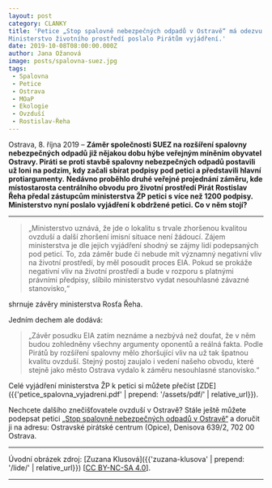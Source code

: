 ```yaml
---
layout: post
category: CLANKY
title: 'Petice „Stop spalovně nebezpečných odpadů v Ostravě“ má odezvu:
Ministerstvo životního prostředí poslalo Pirátům vyjádření.'
date: 2019-10-08T08:00:00.000Z
author: Jana Ožanová
image: posts/spalovna-suez.jpg
tags:
 - Spalovna
 - Petice
 - Ostrava
 - MOaP
 - Ekologie
 - Ovzduší
 - Rostislav-Řeha
---
```


Ostrava, 8. října 2019 – **Záměr společnosti SUEZ na rozšíření spalovny nebezpečných odpadů již nějakou dobu hýbe veřejným míněním obyvatel Ostravy. Piráti se proti stavbě spalovny nebezpečných odpadů postavili už loni na podzim, kdy začali sbírat podpisy pod petici a představili hlavní protiargumenty.**
**Nedávno proběhlo druhé veřejné projednání záměru, kde místostarosta centrálního obvodu pro životní prostředí Pirát Rostislav Řeha předal zástupcům ministerstva ŽP petici s více než 1200 podpisy. Ministerstvo nyní poslalo vyjádření k obdržené petici. Co v něm stojí?**

<hr />

> „Ministerstvo uznává, že jde o lokalitu s trvale zhoršenou kvalitou ovzduší a další zhoršení imisní situace není žádoucí. Zájem ministerstva je dle jejich vyjádření shodný se zájmy lidí podepsaných pod peticí. To, zda záměr bude či nebude mít významný negativní vliv na životní prostředí, by měl posoudit proces EIA. Pokud se prokáže negativní vliv na životní prostředí a bude v rozporu s platnými právními předpisy, slíbilo ministerstvo vydat nesouhlasné závazné stanovisko,“

shrnuje závěry ministerstva Rosťa Řeha.

Jedním dechem ale dodává:

>„Závěr posudku EIA zatím neznáme a nezbývá než doufat, že v něm budou zohledněny všechny argumenty oponentů a reálná fakta. Podle Pirátů by rozšíření spalovny mělo zhoršující vliv na už tak špatnou kvalitu ovzduší. Stejný postoj zaujalo i vedení našeho obvodu, které stejně jako město Ostrava vydalo k záměru nesouhlasné stanovisko.“

Celé vyjádření ministerstva ŽP k petici si můžete přečíst [ZDE]({{'petice_spalovna_vyjadreni.pdf' | prepend: '/assets/pdf/' | relative_url}}).

Nechcete dalšího znečišťovatele ovzduší v Ostravě? Stále ještě můžete podepsat petici [„Stop spalovně nebezpečných odpadů v Ostravě“](https://ostrava.pirati.cz/assets/pdf/petice-spalovna.pdf) a doručit ji na adresu: Ostravské pirátské centrum (Opice), Denisova 639/2, 702 00 Ostrava.

---

Úvodní obrázek zdroj: [Zuzana Klusová]({{'zuzana-klusova' | prepend: '/lide/' | relative_url}}) \[[CC BY-NC-SA 4.0](https://creativecommons.org/licenses/by-nc-sa/4.0/deed.cs)\].

- - -
